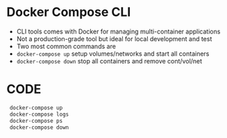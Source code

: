 # Docker Compose CLI

- CLI tools comes with Docker for managing multi-container applications
- Not a production-grade tool but ideal for local development and test
- Two most common commands are
- `docker-compose up` setup volumes/networks and start all containers
- `docker-compose down` stop all containers and remove cont/vol/net

# CODE
```bash
 docker-compose up
 docker-compose logs
 docker-compose ps
 docker-compose down
  
 ```